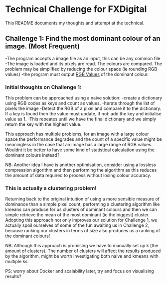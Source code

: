 # Technical Challenge for FXDigital
This README documents my thoughts and attempt at the technical.

## Challenge 1: Find the most dominant colour of an image. (Most Frequent)
-The program accepts a image file as an input, this can be any common file
-The image is loaded and its pixels are read. The colours are compared. The problem may be simplified by reducing the colour space (ie rounding RGB values)
-the program must output <ins>RGB Values</ins> of the dominant colour.

### Initial thoughts on Challenge 1:
This problem can be approached using a naive solution: 
-create a dictionary using RGB codes as keys and count as values. 
-Iterate through the list of pixels the image
-Detect the RGB of a pixel and compare it to the dictionary. If a key is found then the value must update, if not: add the key and initialise value as 1. 
-This repeates until we have the final dictionary and we simply return the key with the highest value.

This approach has multiple problems, for an image with a large colour space the performance degrades and the count of a specific value might be meaningless in the case that an image has a large range of RGB values. Wouldnt it be better to have some kind of statistical
calculation using the dominant colours instead?

NB: Another idea I have is another optimisation, consider using a lossless compression algorithm and then performing the algorithm as this reduces the amount of data required to process without losing colour accuracy.

### This is actually a clustering problem!
Returning back to the original intuition of using a more sensible measure of dominance than a simple pixel count, performing a clustering algorithm like kmeans can produce for us clusters of dominant colours and then we can simple retrieve the mean of the most dominant (ie the biggest) cluster. Adopting this approach not only improves our solution for Challenge 1, we actually spoil ourselves of some of the fun awaiting us in Challenge 2, because ranking our clusters in terms of size also produces us a ranking of the dominant colours!

NB: Although this approach is promising we have to manually set up k (the amount of clusters). The number of clusters will affect the results produced by the algorithm, might be worth investigating both naive and kmeans with multiple ks. 

PS: worry about Docker and scalability later, try and focus on visualising results?